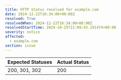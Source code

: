 ```yaml
---
title: HTTP Status resolved for example.com
date: 2024-12-22T16:34:00+00:00Z
resolved: True
resolvedWhen: 2024-12-22T16:34:00+00:00Z
resolvedStartTime: 2024-10-25T21:09:43.191474+00:00
severity: notice
affected:
  - example.com
section: issue
---
```


| Expected Statuses | Actual Status  |
|-------------------|----------------|
| 200, 301, 302 | 200 |
